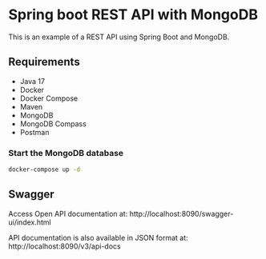 # Spring boot REST API with MongoDB

This is an example of a REST API using Spring Boot and MongoDB.

## Requirements

- Java 17
- Docker
- Docker Compose
- Maven
- MongoDB
- MongoDB Compass
- Postman

### Start the MongoDB database

```bash
docker-compose up -d
```

## Swagger

Access Open API documentation at: http://localhost:8090/swagger-ui/index.html

API documentation is also available in JSON format at: http://localhost:8090/v3/api-docs
